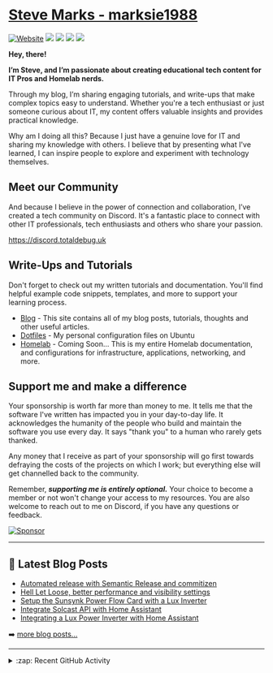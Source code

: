 # [Steve Marks - marksie1988][website]

[![Website](https://img.shields.io/website?label=totaldebug.uk&style=flat-square&url=https%3A%2F%2Ftotaldebug.uk)](https://totaldebug.uk)
[![](https://img.shields.io/badge/-@marksie1988-%23181717?style=flat-square&logo=github)](https://github.com/marksie1988)
[![](https://img.shields.io/badge/-@totaldebug-%23181717?style=flat-square&logo=github)](https://github.com/totaldebug)
[![](https://img.shields.io/badge/-@totaldebug-%23FF0000?style=flat-square&logo=youtube)][youtube]
[![](https://img.shields.io/badge/-in/marksie1988-%230077B5?style=flat-square&logo=linkedin)][linkedin]

**Hey, there!**

**I’m Steve, and I’m passionate about creating educational tech content for IT Pros and Homelab nerds.**

Through my blog, I’m sharing engaging tutorials, and write-ups that make complex topics easy to understand. Whether you're a tech enthusiast or just someone curious about IT, my content offers valuable insights and provides practical knowledge.

Why am I doing all this? Because I just have a genuine love for IT and sharing my knowledge with others. I believe that by presenting what I've learned, I can inspire people to explore and experiment with technology themselves.

## Meet our Community
And because I believe in the power of connection and collaboration, I’ve created a tech community on Discord. It's a fantastic place to connect with other IT professionals, tech enthusiasts and others who share your passion.

https://discord.totaldebug.uk

## Write-Ups and Tutorials
Don't forget to check out my written tutorials and documentation. You'll find helpful example code snippets, templates, and more to support your learning process.

- [Blog][website] - This site contains all of my blog posts, tutorials, thoughts and other useful articles.
- [Dotfiles](https://github.com/marksie1988/dotfiles) - My personal configuration files on Ubuntu
- [Homelab](https://github.com/totaldebug/homelab) - Coming Soon... This is my entire Homelab documentation, and configurations for infrastructure, applications, networking, and more.

## Support me and make a difference

Your sponsorship is worth far more than money to me. It tells me that the software I've written has impacted you in your day-to-day life. It acknowledges the humanity of the people who build and maintain the software you use every day. It says "thank you" to a human who rarely gets thanked.

Any money that I receive as part of your sponsorship will go first towards defraying the costs of the projects on which I work; but everything else will get channelled back to the community.

Remember, ***supporting me is entirely optional.*** Your choice to become a member or not won't change your access to my resources. You are also welcome to reach out to me on Discord, if you have any questions or feedback.

[![Sponsor][Sponsor]][Sponsor-url]

---

## 📕 Latest Blog Posts

<!-- BLOG-POST-LIST:START -->
- [Automated release with Semantic Release and commitizen](https://totaldebug.uk/posts/automated-release-with-semantic-release-and-commitizen/)
- [Hell Let Loose, better performance and visibility settings](https://totaldebug.uk/posts/hll-better-performance-visibility/)
- [Setup the Sunsynk Power Flow Card with a Lux Inverter](https://totaldebug.uk/posts/sunsynk-power-flow-card-with-lux-inverter/)
- [Integrate Solcast API with Home Assistant](https://totaldebug.uk/posts/solcast-api-home-assistant/)
- [Integrating a Lux Power Inverter with Home Assistant](https://totaldebug.uk/posts/integrate-lux-inverter-with-home-assistant/)
<!-- BLOG-POST-LIST:END -->

➡️ [more blog posts...](https://totaldebug.uk/blog/)

---

<details>
  <summary>:zap: Recent GitHub Activity</summary>

<!--START_SECTION:activity-->
1. 🗣 Commented on [#186](https://github.com/clarkio/vscode-twitch-highlighter/issues/186#issuecomment-1937348360) in [clarkio/vscode-twitch-highlighter](https://github.com/clarkio/vscode-twitch-highlighter)
2. 🗣 Commented on [#1422](https://github.com/totaldebug/atomic-calendar-revive/issues/1422#issuecomment-1935725447) in [totaldebug/atomic-calendar-revive](https://github.com/totaldebug/atomic-calendar-revive)
3. ❗ Opened issue [#1422](https://github.com/totaldebug/atomic-calendar-revive/issues/1422) in [totaldebug/atomic-calendar-revive](https://github.com/totaldebug/atomic-calendar-revive)
4. 🎉 Merged PR [#1](https://github.com/desert-ratz/website/pull/1) in [desert-ratz/website](https://github.com/desert-ratz/website)
5. 💪 Opened PR [#1](https://github.com/desert-ratz/website/pull/1) in [desert-ratz/website](https://github.com/desert-ratz/website)
<!--END_SECTION:activity-->

</details>

[website]: https://totaldebug.uk
[youtube]: https://www.youtube.com/channel/UCEvfqr8PBoLTc6FiitXrWCQ
[linkedin]: https://linkedin.com/in/marksie1988
[Sponsor]: https://img.shields.io/badge/sponsor-000?style=flat-square&logo=githubsponsors&logoColor=red
[Sponsor-url]: https://github.com/sponsors/marksie1988
